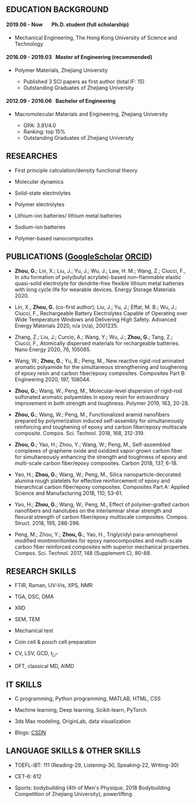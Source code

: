 ## EDUCATION BACKGROUND

#### 2019.06 - Now &ensp;&ensp;&ensp;Ph.D. student (full scholarship)

* Mechanical Engineering, The Hong Kong University of Science and Technology

#### 2016.09 - 2019.03 &ensp;Master of Engineering (recommended)

* Polymer Materials, Zhejiang University

  * Published 3 SCI papers as first author (total IF: 15)
  *	Outstanding Graduates of Zhejiang University

#### 2012.09 - 2016.06 &ensp;Bachelor of Engineering

* Macromolecular Materials and Engineering, Zhejiang University

  *	GPA: 3.81/4.0
  * Ranking: top 15%
  *	Outstanding Graduates of Zhejiang University

## RESEARCHES

* First principle calculation/density functional theory

* Molecular dynamics

* Solid-state electrolytes

* Polymer electrolytes

* Lithium-ion batteries/ lithium metal batteries

* Sodium-ion batteries

* Polymer-based nanocomposites

## PUBLICATIONS ([GoogleScholar](https://scholar.google.com.hk/citations?user=kbGnu3IAAAAJ&hl=zh-CN) [ORCID](https://orcid.org/0000-0003-4074-7734))

- <b>Zhou, G.</b>; Lin, X.; Liu, J.; Yu, J.; Wu, J.; Law, H. M.; Wang, Z.; Ciucci, F., In situ formation of poly(butyl acrylate)-based non-flammable elastic quasi-solid electrolyte for dendrite-free flexible lithium metal batteries with long cycle life for wearable devices. Energy Storage Materials 2020.

- Lin, X.; <b>Zhou, G.</b> (co-first author); Liu, J.; Yu, J.; Effat, M. B.; Wu, J.; Ciucci, F., Rechargeable Battery Electrolytes Capable of Operating over Wide Temperature Windows and Delivering High Safety. Advanced Energy Materials 2020, n/a (n/a), 2001235.

- Zhang, Z.; Liu, J.; Curcio, A.; Wang, Y.; Wu, J.; <b>Zhou, G.</b>; Tang, Z.; Ciucci, F., Atomically dispersed materials for rechargeable batteries. Nano Energy 2020, 76, 105085.

- Wang, W.; <b>Zhou, G.</b>; Yu, B.; Peng, M., New reactive rigid-rod aminated aromatic polyamide for the simultaneous strengthening and toughening of epoxy resin and carbon fiber/epoxy composites. Composites Part B: Engineering 2020, 197, 108044.

- <b>Zhou, G.</b>; Wang, W.; Peng, M., Molecular-level dispersion of rigid-rod sulfonated aromatic polyamides in epoxy resin for extraordinary improvement in both strength and toughness. Polymer 2019, 163, 20-28.

- <b>Zhou, G.</b>; Wang, W.; Peng, M., Functionalized aramid nanofibers prepared by polymerization induced self-assembly for simultaneously reinforcing and toughening of epoxy and carbon fiber/epoxy multiscale composite. Compos. Sci. Technol. 2018, 168, 312-319.

- <b>Zhou, G.</b>; Yao, H.; Zhou, Y.; Wang, W.; Peng, M., Self-assembled complexes of graphene oxide and oxidized vapor-grown carbon fiber for simultaneously enhancing the strength and toughness of epoxy and multi-scale carbon fiber/epoxy composites. Carbon 2018, 137, 6-18.

- Yao, H.; <b>Zhou, G.</b>; Wang, W.; Peng, M., Silica nanoparticle-decorated alumina rough platelets for effective reinforcement of epoxy and hierarchical carbon fiber/epoxy composites. Composites Part A: Applied Science and Manufacturing 2018, 110, 53-61.

- Yao, H.; <b>Zhou, G.</b>; Wang, W.; Peng, M., Effect of polymer-grafted carbon nanofibers and nanotubes on the interlaminar shear strength and flexural strength of carbon fiber/epoxy multiscale composites. Compos. Struct. 2018, 195, 288-296.

- Peng, M.; Zhou, Y.; <b>Zhou, G.</b>; Yao, H., Triglycidyl para-aminophenol modified montmorillonites for epoxy nanocomposites and multi-scale carbon fiber reinforced composites with superior mechanical properties. Compos. Sci. Technol. 2017, 148 (Supplement C), 80-88.


## RESEARCH SKILLS

* FTIR, Raman, UV-Vis, XPS, NMR

* TGA, DSC, DMA

* XRD

* SEM, TEM

* Mechanical test

* Coin cell & pouch cell preparation

* CV, LSV, GCD, $t_{Li^+}$

* DFT, classical MD, AIMD

## IT SKILLS

* C programming, Python programming, MATLAB, HTML, CSS

* Machine learning, Deep learning, Scikit-learn, PyTorch

* 3ds Max modeling, OriginLab, data visualization

* Blogs: <a href='https://blog.csdn.net/weixin_43957391'>CSDN</a>

## LANGUAGE SKILLS & OTHER SKILLS

* TOEFL-iBT: 111 (Reading-29, Listening-30, Speaking-22, Writing-30)

* CET-6: 612

* Sports: bodybuilding (4th of Men's Physique, 2018 Bodybuilding Competition of Zhejiang University), powerlifting
